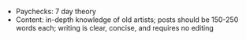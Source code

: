 * Paychecks: 7 day theory
* Content: in-depth knowledge of old artists; posts should be 150-250 words each; writing is clear, concise, and requires no editing
